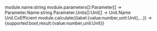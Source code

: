 

module.name:string
module.parameters[]:Parameter[] ->  Parameter.Name:string
                                    Parameter.Units[]:Unit[] -> Unit.Name
                                                               Unit.CoEfficient
module.calculate({label:{value:number,unit:Unit},...}) -> {supported:bool,result:{value:number,unit:Unit}}